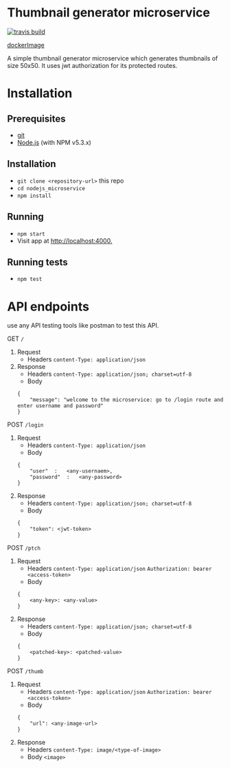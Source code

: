 # Thumbnail generator microservice

[![travis build](https://travis-ci.org/anu-007/nodejs_microservice.svg?branch=master)](https://travis-ci.org/anu-007/nodejs_microservice)

[dockerImage](https://hub.docker.com/r/poxito/initialdoc/)

A simple thumbnail generator microservice which generates thumbnails of size 50x50. It uses jwt authorization for its protected routes.

# Installation

## Prerequisites
* [git](https://git-scm.com/)
* [Node.js](https://nodejs.org/) (with NPM v5.3.x)

## Installation
* `git clone <repository-url>` this repo
* `cd nodejs_microservice`
* `npm install`

## Running
* `npm start`
* Visit app at [http://localhost:4000.](http://localhost:4000)

## Running tests
* `npm test`

# API endpoints
use any API testing tools like postman to test this API.

GET  `/`
1. Request
    * Headers
        `content-Type: application/json`
2. Response
    * Headers
        `content-Type: application/json; charset=utf-8`
    * Body
    ```
    {
        "message": "welcome to the microservice: go to /login route and enter username and password"
    }
    ```
POST `/login`
1. Request
    * Headers
        `content-Type: application/json`
    * Body
    ```
    {
	    "user"	:	<any-usernaem>,
	    "password"	:	<any-password>
    }
    ```
2. Response
    * Headers
        `content-Type: application/json; charset=utf-8`
    * Body
    ```
    {
        "token": <jwt-token>
    }
    ```
POST `/ptch`
1. Request
    * Headers
        `content-Type: application/json`
        `Authorization: bearer <access-token>`
    * Body
    ```
    {
        <any-key>: <any-value>
    }
    ```
2. Response
    * Headers
        `content-Type: application/json; charset=utf-8`
    * Body
    ```
    {
        <patched-key>: <patched-value>
    }
    ```
POST `/thumb`
1. Request
    * Headers
        `content-Type: application/json`
        `Authorization: bearer <access-token>`
    * Body
    ```
    {
        "url": <any-image-url>
    }
    ```
1. Response
    * Headers
        `content-Type: image/<type-of-image>`
    * Body
        `<image>`